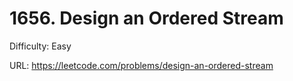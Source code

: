 # 1656. Design an Ordered Stream

Difficulty: Easy

URL: https://leetcode.com/problems/design-an-ordered-stream

